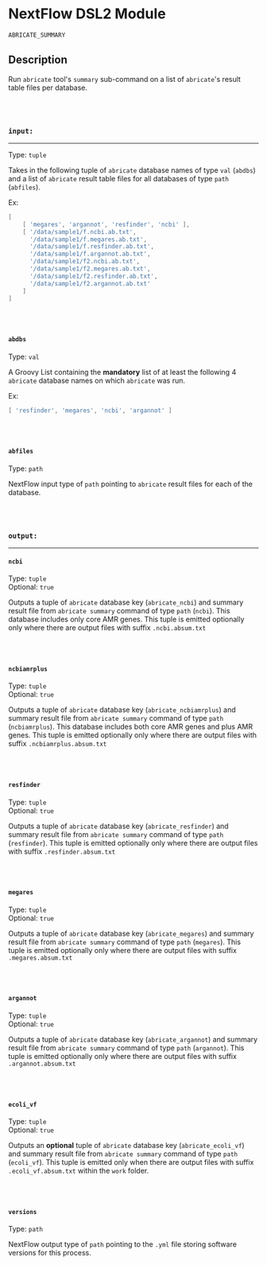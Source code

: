 # NextFlow DSL2 Module

```bash
ABRICATE_SUMMARY
```

## Description

Run `abricate` tool's `summary` sub-command on a list of `abricate`'s result table files per database.

\
&nbsp;

### `input:`

___

Type: `tuple`

Takes in the following tuple of `abricate` database names of type `val` (`abdbs`) and a list of `abricate` result table files for all databases of type `path` (`abfiles`).

Ex:

```groovy
[ 
    [ 'megares', 'argannot', 'resfinder', 'ncbi' ], 
    [ '/data/sample1/f.ncbi.ab.txt',
      '/data/sample1/f.megares.ab.txt',
      '/data/sample1/f.resfinder.ab.txt',
      '/data/sample1/f.argannot.ab.txt',
      '/data/sample1/f2.ncbi.ab.txt',
      '/data/sample1/f2.megares.ab.txt',
      '/data/sample1/f2.resfinder.ab.txt',
      '/data/sample1/f2.argannot.ab.txt'
    ]
]
```

\
&nbsp;

#### `abdbs`

Type: `val`

A Groovy List containing the **mandatory** list of at least the following 4 `abricate` database names on which `abricate` was run.

Ex:

```groovy
[ 'resfinder', 'megares', 'ncbi', 'argannot' ]
```

\
&nbsp;

#### `abfiles`

Type: `path`

NextFlow input type of `path` pointing to `abricate` result files for each of the database.

\
&nbsp;

### `output:`

___

#### `ncbi`

Type: `tuple`
\
Optional: `true`

Outputs a tuple of `abricate` database key (`abricate_ncbi`) and summary result file from `abricate summary` command of type `path` (`ncbi`). This database includes only core AMR genes. This tuple is emitted optionally only where there are output files with suffix `.ncbi.absum.txt`

\
&nbsp;

#### `ncbiamrplus`

Type: `tuple`
\
Optional: `true`

Outputs a tuple of `abricate` database key (`abricate_ncbiamrplus`) and summary result file from `abricate summary` command of type `path` (`ncbiamrplus`). This database includes both core AMR genes and plus AMR genes. This tuple is emitted optionally only where there are output files with suffix `.ncbiamrplus.absum.txt`

\
&nbsp;

#### `resfinder`

Type: `tuple`
\
Optional: `true`

Outputs a tuple of `abricate` database key (`abricate_resfinder`) and summary result file from `abricate summary` command of type `path` (`resfinder`). This tuple is emitted optionally only where there are output files with suffix `.resfinder.absum.txt`

\
&nbsp;

#### `megares`

Type: `tuple`
\
Optional: `true`

Outputs a tuple of `abricate` database key (`abricate_megares`) and summary result file from `abricate summary` command of type `path` (`megares`). This tuple is emitted optionally only where there are output files with suffix `.megares.absum.txt`

\
&nbsp;

#### `argannot`

Type: `tuple`
\
Optional: `true`

Outputs a tuple of `abricate` database key (`abricate_argannot`) and summary result file from `abricate summary` command of type `path` (`argannot`). This tuple is emitted optionally only where there are output files with suffix `.argannot.absum.txt`

\
&nbsp;

#### `ecoli_vf`

Type: `tuple`
\
Optional: `true`

Outputs an **optional** tuple of `abricate` database key (`abricate_ecoli_vf`) and summary result file from `abricate summary` command of type `path` (`ecoli_vf`). This tuple is emitted only when there are output files with suffix `.ecoli_vf.absum.txt` within the `work` folder.

\
&nbsp;

#### `versions`

Type: `path`

NextFlow output type of `path` pointing to the `.yml` file storing software versions for this process.
